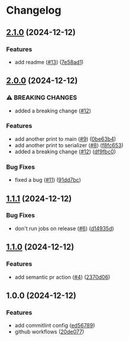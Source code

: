 # Changelog

## [2.1.0](https://github.com/robe-rt/favorite-branching-strategy/compare/v2.0.0...v2.1.0) (2024-12-12)


### Features

* add readme ([#13](https://github.com/robe-rt/favorite-branching-strategy/issues/13)) ([7e58ad1](https://github.com/robe-rt/favorite-branching-strategy/commit/7e58ad11817e726230e1b3eaabbf3b9a63038a3a))

## [2.0.0](https://github.com/robe-rt/volvo-azure-functions-zip/compare/v1.1.1...v2.0.0) (2024-12-12)


### ⚠ BREAKING CHANGES

* added a breaking change ([#12](https://github.com/robe-rt/volvo-azure-functions-zip/issues/12))

### Features

* add another print to main ([#9](https://github.com/robe-rt/volvo-azure-functions-zip/issues/9)) ([0be63b4](https://github.com/robe-rt/volvo-azure-functions-zip/commit/0be63b4fce3befdc5fd857b80c02f07af8d7d73b))
* add another print to serializer ([#8](https://github.com/robe-rt/volvo-azure-functions-zip/issues/8)) ([f8fc653](https://github.com/robe-rt/volvo-azure-functions-zip/commit/f8fc653d58394fcaa31ed812caf498037fce3c24))
* added a breaking change ([#12](https://github.com/robe-rt/volvo-azure-functions-zip/issues/12)) ([df9fbc0](https://github.com/robe-rt/volvo-azure-functions-zip/commit/df9fbc08d5399b3d6abf25bbce59985628c22637))


### Bug Fixes

* fixed a bug ([#11](https://github.com/robe-rt/volvo-azure-functions-zip/issues/11)) ([91dd7bc](https://github.com/robe-rt/volvo-azure-functions-zip/commit/91dd7bce2fb40f64a57e82c73708ff9867c658a3))

## [1.1.1](https://github.com/robe-rt/volvo-azure-functions-zip/compare/v1.1.0...v1.1.1) (2024-12-12)


### Bug Fixes

* don't run jobs on release ([#6](https://github.com/robe-rt/volvo-azure-functions-zip/issues/6)) ([d14935d](https://github.com/robe-rt/volvo-azure-functions-zip/commit/d14935defcb6be745b8b2521f6eefae6dc8db24a))

## [1.1.0](https://github.com/robe-rt/volvo-azure-functions-zip/compare/v1.0.0...v1.1.0) (2024-12-12)


### Features

* add semantic pr action ([#4](https://github.com/robe-rt/volvo-azure-functions-zip/issues/4)) ([2370d06](https://github.com/robe-rt/volvo-azure-functions-zip/commit/2370d063ea5430e0282b8e169be4e0a5f06adc8c))

## 1.0.0 (2024-12-12)


### Features

* add commitlint config ([ed56789](https://github.com/robe-rt/volvo-azure-functions-zip/commit/ed56789fb57515e2cd9c4ae56b713d9185eba433))
* github workflows ([20de077](https://github.com/robe-rt/volvo-azure-functions-zip/commit/20de07723aeac63fab17bdc6896c1f1beec7ddc5))
